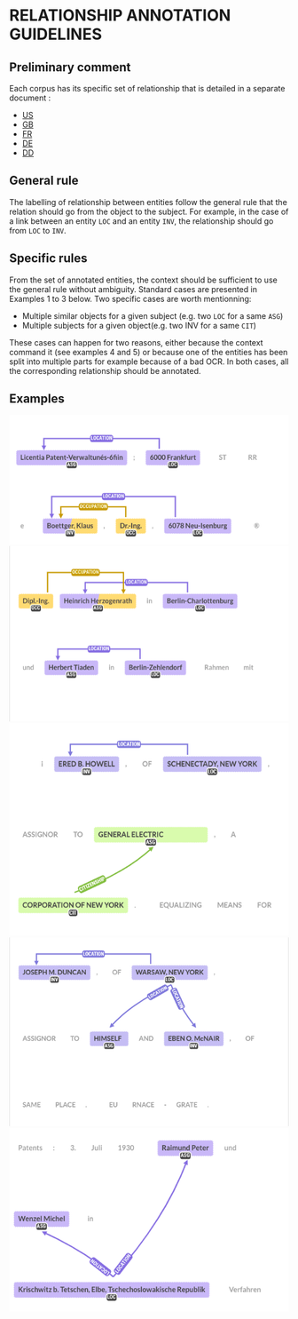 # RELATIONSHIP ANNOTATION GUIDELINES

## Preliminary comment

Each corpus has its specific set of relationship that is detailed in a separate document : 
* [US](US_ANNOTATION_GUIDELINES.md) 
* [GB](GB_ANNOTATION_GUIDELINES.md)
* [FR](FR_ANNOTATION_GUIDELINES.md)
* [DE](DE_ANNOTATION_GUIDELINES.md)
* [DD](DD_ANNOTATION_GUIDELINES.md)

## General rule

The labelling of relationship between entities follow the general rule that the relation should go from the object to the subject. For example, in the case of a link between an entity `LOC` 
and an entity `INV`, the relationship should go from `LOC` to `INV`.

## Specific rules

From the set of annotated entities, the context should be sufficient to use the general rule without ambiguity. Standard cases are presented in Examples 1 to 3 below.
Two specific cases are worth mentionning:
* Multiple similar objects for a given subject (e.g. two `LOC` for a same `ASG`)
* Multiple subjects for a given object(e.g. two INV for a same `CIT`)

These cases can happen for two reasons, either because the context command it (see examples 4 and 5) or because one of the entities has been split into multiple parts for example because of a bad OCR.
In both cases, all the corresponding relationship should be annotated.

## Examples

![Example 1](./img/DERelationFormat2_a.png)
![Example 2](./img/DERelationFormat1_a.png)
![Example 3](./img/annot_format1_us_3.png)
![Example 4](./img/annot_format1_us_4.png)
![Example 5](./img/DERelationFormat1_b.png)
